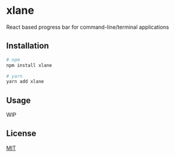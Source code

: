 # xlane

React based progress bar for command-line/terminal applications

## Installation

```bash
# npm
npm install xlane

# yarn
yarn add xlane
```

## Usage

WIP

## License

[MIT](./LICENSE)
